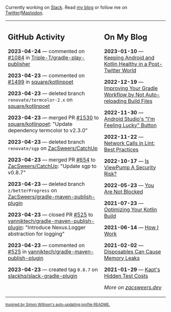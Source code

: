 Currently working on [Slack](https://slack.com/). Read [my blog](https://zacsweers.dev/) or follow me on [Twitter](https://twitter.com/ZacSweers)/[Mastodon](https://hachyderm.io/@ZacSweers).

<table><tr><td valign="top" width="60%">

## GitHub Activity
<!-- githubActivity starts -->
**2023-04-24** — commented on [#1084](https://github.com/Triple-T/gradle-play-publisher/pull/1084#issuecomment-1520283199) in [Triple-T/gradle-play-publisher](https://github.com/Triple-T/gradle-play-publisher)

**2023-04-23** — commented on [#1499](https://github.com/square/kotlinpoet/pull/1499#issuecomment-1519191980) in [square/kotlinpoet](https://github.com/square/kotlinpoet)

**2023-04-23** — deleted branch `renovate/termcolor-2.x` on [square/kotlinpoet](https://github.com/square/kotlinpoet)

**2023-04-23** — merged PR [#1530](https://github.com/square/kotlinpoet/pull/1530) to [square/kotlinpoet](https://github.com/square/kotlinpoet): "Update dependency termcolor to v2.3.0"

**2023-04-23** — deleted branch `renovate/sgp` on [ZacSweers/CatchUp](https://github.com/ZacSweers/CatchUp)

**2023-04-23** — merged PR [#654](https://github.com/ZacSweers/CatchUp/pull/654) to [ZacSweers/CatchUp](https://github.com/ZacSweers/CatchUp): "Update sgp to v0.8.7"

**2023-04-23** — deleted branch `z/betterProgress` on [ZacSweers/gradle-maven-publish-plugin](https://github.com/ZacSweers/gradle-maven-publish-plugin)

**2023-04-23** — closed PR [#525](https://github.com/vanniktech/gradle-maven-publish-plugin/pull/525) to [vanniktech/gradle-maven-publish-plugin](https://github.com/vanniktech/gradle-maven-publish-plugin): "Introduce Nexus.Logger abstraction for logging"

**2023-04-23** — commented on [#525](https://github.com/vanniktech/gradle-maven-publish-plugin/pull/525#issuecomment-1519122473) in [vanniktech/gradle-maven-publish-plugin](https://github.com/vanniktech/gradle-maven-publish-plugin)

**2023-04-23** — created tag `0.8.7` on [slackhq/slack-gradle-plugin](https://github.com/slackhq/slack-gradle-plugin)
<!-- githubActivity ends -->
</td><td valign="top" width="40%">

## On My Blog
<!-- blog starts -->
**2023-01-10** — [Keeping Android and Kotlin Healthy in a Post-Twitter World](https://www.zacsweers.dev/keeping-android-healthy/)

**2022-12-19** — [Improving Your Gradle Workflow by Not Auto-reloading Build Files](https://www.zacsweers.dev/improving-your-workflow-by-not-auto-reloading-build-files/)

**2022-11-30** — [Android Studio's "I'm Feeling Lucky" Button](https://www.zacsweers.dev/android-studios-im-feeling-lucky-button/)

**2022-11-22** — [Network Calls in Lint: Best Practices](https://www.zacsweers.dev/network-calls-in-lint-best-practices/)

**2022-10-17** — [Is ViewPump A Security Risk?](https://www.zacsweers.dev/is-viewpump-a-security-risk/)

**2022-05-23** — [You Are Not Blocked](https://www.zacsweers.dev/you-are-not-blocked/)

**2021-07-23** — [Optimizing Your Kotlin Build](https://www.zacsweers.dev/optimizing-your-kotlin-build/)

**2021-06-14** — [How I Work](https://www.zacsweers.dev/how-i-work/)

**2021-02-02** — [Disposables Can Cause Memory Leaks](https://www.zacsweers.dev/disposables-can-cause-memory-leaks/)

**2021-01-29** — [Kapt's Hidden Test Costs](https://www.zacsweers.dev/kapts-hidden-test-costs/)
<!-- blog ends -->
_More on [zacsweers.dev](https://zacsweers.dev/)_
</td></tr></table>

<sub><a href="https://simonwillison.net/2020/Jul/10/self-updating-profile-readme/">Inspired by Simon Willison's auto-updating profile README.</a></sub>